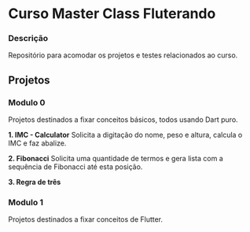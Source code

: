 # Curso Master Class Fluterando

### Descrição
Repositório para acomodar os projetos e testes relacionados ao curso.

## Projetos

### Modulo 0
Projetos destinados a fixar conceitos básicos, todos usando Dart puro.

**1. IMC - Calculator**
Solicita a digitação do nome, peso e altura, calcula o IMC e faz abalize.

**2. Fibonacci**
Solicita uma quantidade de termos e gera lista com a sequência de Fibonacci até esta posição.

**3. Regra de três**

### Modulo 1
Projetos destinados a fixar conceitos de Flutter.
